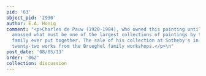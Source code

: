 ```yaml
---
pid: '63'
object_pid: '2930'
author: E.A. Honig
comment: "<p>Charles de Pauw (1920-1984), who owned this painting until his death,
  amassed what must be one of the largest collections of paintings by the Brueghel
  family ever put together. The sale of his collection at Sotheby's in 1986 included
  twenty-two works from the Brueghel family workshops.</p>\n"
post_date: '08/05/13'
order: '062'
collection: discussion
---
```

